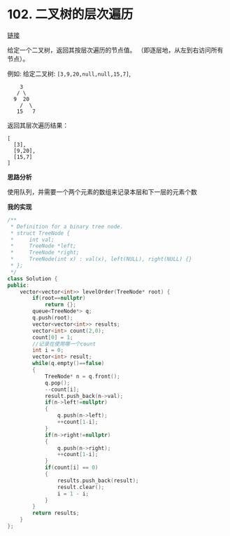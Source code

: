 # 102. 二叉树的层次遍历

[链接](https://leetcode-cn.com/problems/binary-tree-level-order-traversal/description/)

给定一个二叉树，返回其按层次遍历的节点值。 （即逐层地，从左到右访问所有节点）。

例如:
 给定二叉树: `[3,9,20,null,null,15,7]`,

```
    3
   / \
  9  20
    /  \
   15   7
```

返回其层次遍历结果：

```
[
  [3],
  [9,20],
  [15,7]
]
```

**思路分析**

使用队列，并需要一个两个元素的数组来记录本层和下一层的元素个数

**我的实现**

```c++
/**
 * Definition for a binary tree node.
 * struct TreeNode {
 *     int val;
 *     TreeNode *left;
 *     TreeNode *right;
 *     TreeNode(int x) : val(x), left(NULL), right(NULL) {}
 * };
 */
class Solution {
public:
    vector<vector<int>> levelOrder(TreeNode* root) {
        if(root==nullptr)
            return {};
        queue<TreeNode*> q;
        q.push(root);
        vector<vector<int>> results;
        vector<int> count(2,0);
        count[0] = 1;
        //记录在使用哪一个count
        int i = 0;
        vector<int> result;
        while(q.empty()==false)
        {
            TreeNode* n = q.front();
            q.pop();
            --count[i];
            result.push_back(n->val);
            if(n->left!=nullptr)
            {
                q.push(n->left);
                ++count[1-i];
            }
            if(n->right!=nullptr)
            {
                q.push(n->right);
                ++count[1-i];
            }
            if(count[i] == 0)
            {
                results.push_back(result);
                result.clear();
                i = 1 - i;
            }
        }
        return results;
    }
};
```

